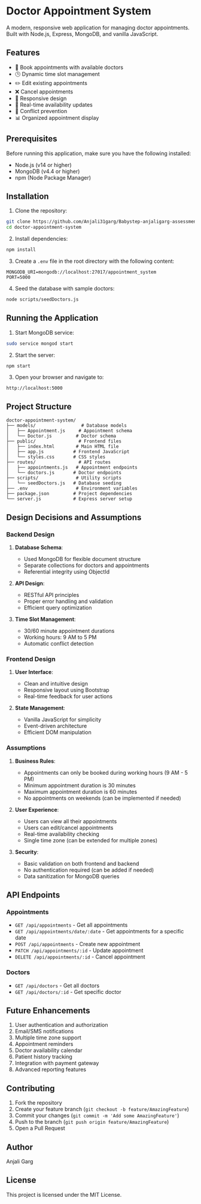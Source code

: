 # Doctor Appointment System

A modern, responsive web application for managing doctor appointments. Built with Node.js, Express, MongoDB, and vanilla JavaScript.

## Features

- 📅 Book appointments with available doctors
- 🕒 Dynamic time slot management
- ✏️ Edit existing appointments
- ❌ Cancel appointments
- 📱 Responsive design
- 🔄 Real-time availability updates
- 🚫 Conflict prevention
- 📊 Organized appointment display

## Prerequisites

Before running this application, make sure you have the following installed:
- Node.js (v14 or higher)
- MongoDB (v4.4 or higher)
- npm (Node Package Manager)

## Installation

1. Clone the repository:
```bash
git clone https://github.com/Anjali31garg/Babystep-anjaligarg-assessment.git
cd doctor-appointment-system
```

2. Install dependencies:
```bash
npm install
```

3. Create a `.env` file in the root directory with the following content:
```env
MONGODB_URI=mongodb://localhost:27017/appointment_system
PORT=5000
```

4. Seed the database with sample doctors:
```bash
node scripts/seedDoctors.js
```

## Running the Application

1. Start MongoDB service:
```bash
sudo service mongod start
```

2. Start the server:
```bash
npm start
```

3. Open your browser and navigate to:
```
http://localhost:5000
```

## Project Structure

```
doctor-appointment-system/
├── models/                 # Database models
│   ├── Appointment.js     # Appointment schema
│   └── Doctor.js         # Doctor schema
├── public/                # Frontend files
│   ├── index.html        # Main HTML file
│   ├── app.js           # Frontend JavaScript
│   └── styles.css       # CSS styles
├── routes/                # API routes
│   ├── appointments.js   # Appointment endpoints
│   └── doctors.js       # Doctor endpoints
├── scripts/              # Utility scripts
│   └── seedDoctors.js   # Database seeding
├── .env                  # Environment variables
├── package.json         # Project dependencies
└── server.js            # Express server setup
```

## Design Decisions and Assumptions

### Backend Design
1. **Database Schema**:
   - Used MongoDB for flexible document structure
   - Separate collections for doctors and appointments
   - Referential integrity using ObjectId

2. **API Design**:
   - RESTful API principles
   - Proper error handling and validation
   - Efficient query optimization

3. **Time Slot Management**:
   - 30/60 minute appointment durations
   - Working hours: 9 AM to 5 PM
   - Automatic conflict detection

### Frontend Design
1. **User Interface**:
   - Clean and intuitive design
   - Responsive layout using Bootstrap
   - Real-time feedback for user actions

2. **State Management**:
   - Vanilla JavaScript for simplicity
   - Event-driven architecture
   - Efficient DOM manipulation

### Assumptions
1. **Business Rules**:
   - Appointments can only be booked during working hours (9 AM - 5 PM)
   - Minimum appointment duration is 30 minutes
   - Maximum appointment duration is 60 minutes
   - No appointments on weekends (can be implemented if needed)

2. **User Experience**:
   - Users can view all their appointments
   - Users can edit/cancel appointments
   - Real-time availability checking
   - Single time zone (can be extended for multiple zones)

3. **Security**:
   - Basic validation on both frontend and backend
   - No authentication required (can be added if needed)
   - Data sanitization for MongoDB queries

## API Endpoints

### Appointments
- `GET /api/appointments` - Get all appointments
- `GET /api/appointments/date/:date` - Get appointments for a specific date
- `POST /api/appointments` - Create new appointment
- `PATCH /api/appointments/:id` - Update appointment
- `DELETE /api/appointments/:id` - Cancel appointment

### Doctors
- `GET /api/doctors` - Get all doctors
- `GET /api/doctors/:id` - Get specific doctor

## Future Enhancements
1. User authentication and authorization
2. Email/SMS notifications
3. Multiple time zone support
4. Appointment reminders
5. Doctor availability calendar
6. Patient history tracking
7. Integration with payment gateway
8. Advanced reporting features

## Contributing
1. Fork the repository
2. Create your feature branch (`git checkout -b feature/AmazingFeature`)
3. Commit your changes (`git commit -m 'Add some AmazingFeature'`)
4. Push to the branch (`git push origin feature/AmazingFeature`)
5. Open a Pull Request

## Author
Anjali Garg

## License
This project is licensed under the MIT License.
